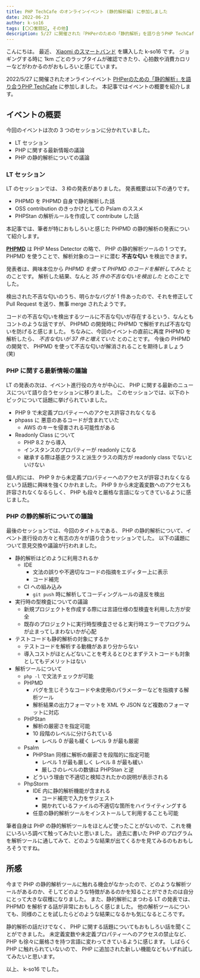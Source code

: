 ```yaml
---
title: PHP TechCafe のオンラインイベント (静的解析編) に参加しました
date: 2022-06-23
author: k-so16
tags: [〇〇奮闘記, その他]
description: 5/27 に開催された『PHPerのための「静的解析」を語り合うPHP TechCafe』の参加レポートです。
---
```


こんにちは。
最近、 [Xiaomi のスマートバンド](https://www.mi.com/jp/product/mi-smart-band-6/) を購入した k-so16 です。
ジョギングする時に 1km ごとのラップタイムが確認できたり、心拍数や消費カロリーなどがわかるのがおもしろいと感じています。

2022/5/27 に開催されたオンラインイベント [PHPerのための「静的解析」を語り合うPHP TechCafe](https://rakus.connpass.com/event/245646/) に参加しました。
本記事ではイベントの概要を紹介します。

## イベントの概要

今回のイベントは次の 3 つのセッションに分かれていました。

- LT セッション
- PHP に関する最新情報の議論
- PHP の静的解析についての議論

### LT セッション

LT のセッションでは、 3 枠の発表がありました。
発表概要は以下の通りです。

- PHPMD を PHPMD 自身で静的解析した話
- OSS contribution のきっかけとしての Pslam のススメ
- PHPStan の解析ルールを作成して contribute した話

本記事では、筆者が特におもしろいと感じた PHPMD の静的解析の発表について紹介します。

**[PHPMD](https://phpmd.org/)** は PHP Mess Detector の略で、 PHP の静的解析ツールの 1 つです。
PHPMD を使うことで、解析対象のコードに潜む **不吉な匂い** を検出できます。

発表者は、興味本位から *PHPMD を使って PHPMD のコードを解析してみた* とのことです。
解析した結果、なんと *35 件の不吉な匂いを検出した* とのことでした。

検出された不吉な匂いのうち、明らかなバグが 1 件あったので、それを修正して Pull Request を送り、無事 merge されたようです。

コードの不吉な匂いを検出するツールに不吉な匂いが存在するという、なんともコントのような話ですが、 PHPMD の開発時に PHPMD で解析すれば不吉な匂いを防げると感じました。
ちなみに、今回のイベントの直前に再度 PHPMD を解析したら、 *不吉な匂いが 37 件と増えていた* とのことです。
今後の PHPMD の開発で、 PHPMD を使って不吉な匂いが解消されることを期待しましょう (笑)

### PHP に関する最新情報の議論

LT の発表の次は、イベント進行役の方々が中心に、 PHP に関する最新のニュースについて語り合うセッションに移りました。
このセッションでは、以下のトピックについて話題に挙げられていました。

- PHP 9 で未定義プロパティーへのアクセス許容されなくなる
- phpass に 悪意のあるコードが含まれていた
    - AWS のキーを侵害される可能性がある
- Readonly Class について
    - PHP 8.2 から導入
    - インスタンスのプロパティーが readonly になる
    - 継承する際は基底クラスと派生クラスの両方が readonly class でないといけない

個人的には、 PHP 9 から未定義プロパティーへのアクセスが許容されなくなるという話題に興味を強くひかれました。
PHP 9 から未定義変数へのアクセスも許容されなくなるらしく、 PHP も段々と厳格な言語になってきているように感じました。

### PHP の静的解析についての議論

最後のセッションでは、今回のタイトルである、 PHP の静的解析について、イベント進行役の方々と有志の方々が語り合うセッションでした。
以下の議題について意見交換や議論が行われました。

- 静的解析はどのように利用されるか
    - IDE
        - 文法の誤りや不適切なコードの指摘をエディター上に表示
        - コード補完
    - CI への組み込み
        - `git push` 時に解析してコーディングルールの違反を検出
- 実行時の型検査についての議論
    - 新規プロジェクトを作成する際には言語仕様の型検査を利用した方が安全
    - 既存のプロジェクトに実行時型検査させると実行時エラーでプログラムが止まってしまわないかが心配
- テストコードも静的解析の対象にするか
    - テストコードを解析する動機があまり分からない
    - 導入コストがほとんどないことを考えるとひとまずテストコードも対象としてもデメリットはない
- 解析ツールについて
    - `php -l` で文法チェックが可能
    - PHPMD
        - バグを生じそうなコードや未使用のパラメーターなどを指摘する解析ツール
        - 解析結果の出力フォーマットを XML や JSON など複数のフォーマットに対応
    - PHPStan
        - 解析の厳密さを指定可能
        - 10 段階のレベルに分けられている
            - レベル 0 が最も緩く レベル 9 が最も厳密
    - Psalm
        - PHPStan 同様に解析の厳密さを段階的に指定可能
            - レベル 1 が最も厳しく レベル 8 が最も緩い
            - 厳しさのレベルの数値は PHPStan と逆
        - どういう理由で不適切と検知されたかの説明が表示される
    - PhpStorm
        - IDE 内に静的解析機能が含まれる
            - コード補完で入力をサジェスト
            - 開かれているファイルの不適切な箇所をハイライティングする
        - 任意の静的解析ツールをインストールして利用することも可能

筆者自身は PHP の静的解析ツールをほとんど使ったことがないので、これを機にいろいろ調べて触ってみたいと思いました。
過去に書いた PHP のプログラムを解析ツールに通してみて、どのような結果が出てくるかを見てみるのもおもしろそうですね。

## 所感

今まで PHP の静的解析ツールに触れる機会がなかったので、どのような解析ツールがあるのか、そしてどのような特徴があるのかを知ることができたのは自分にとって大きな収穫になりました。
また、静的解析にまつわる LT の発表では、 PHPMD を解析する話が非常におもしろく感じました。
他の解析ツールについても、同様のことを試したらどのような結果になるかも気になるところです。

静的解析の話だけでなく、 PHP に関する話題についてもおもしろい話を聞くことができました。
未定義変数や未定義プロパティーへのアクセスの禁止など、 PHP も徐々に厳格さを持つ言語に変わってきているように感じます。
しばらく PHP に触れられていないので、 PHP に追加された新しい機能などもいずれ試してみたいと思います。

以上、 k-so16 でした。
